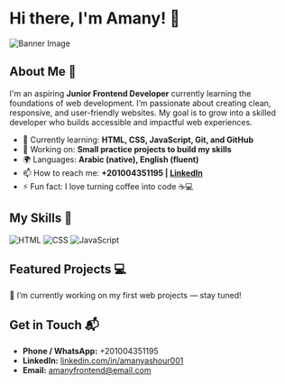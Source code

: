 # Hi there, I'm Amany! 👋

![Banner Image](your_banner_image_url_here)

## About Me 🚀

I'm an aspiring **Junior Frontend Developer** currently learning the foundations of web development. I’m passionate about creating clean, responsive, and user-friendly websites. My goal is to grow into a skilled developer who builds accessible and impactful web experiences.

- 🌱 Currently learning: **HTML, CSS, JavaScript, Git, and GitHub**
- 🔭 Working on: **Small practice projects to build my skills**
- 🌍 Languages: **Arabic (native), English (fluent)**
- 📫 How to reach me: **+201004351195 | [LinkedIn](https://www.linkedin.com/in/amanyashour001)**
- ⚡ Fun fact: I love turning coffee into code ☕💻

## My Skills 🧠

![HTML](https://img.shields.io/badge/-HTML-E34F26?style=flat-square&logo=html5&logoColor=white)
![CSS](https://img.shields.io/badge/-CSS-1572B6?style=flat-square&logo=css3&logoColor=white)
![JavaScript](https://img.shields.io/badge/-JavaScript-F7DF1E?style=flat-square&logo=javascript&logoColor=black)

## Featured Projects 💻

🚧 I’m currently working on my first web projects — stay tuned!

## Get in Touch 📬

- **Phone / WhatsApp:** +201004351195  
- **LinkedIn:** [linkedin.com/in/amanyashour001](https://www.linkedin.com/in/amanyashour001)  
- **Email:** amanyfrontend@email.com  

